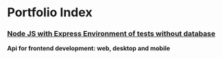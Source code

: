 # Portfolio Index

### [Node JS with Express Environment of tests without database](https://github.com/luis-portfolio/Node.JS-Server-with-Express)
**Api for frontend development: web, desktop and mobile**
